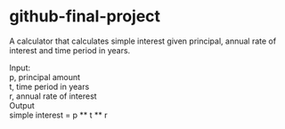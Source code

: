 # github-final-project
A calculator that calculates simple interest given principal, annual rate of interest and time period in years.  
  
Input:  
   p, principal amount  
   t, time period in years  
   r, annual rate of interest  
Output  
   simple interest = p ** t ** r   
